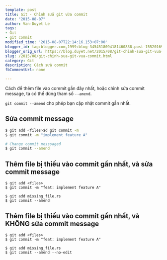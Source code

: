 ```yaml
---
template: post
title: Git - Chỉnh sửa git vừa commit
date: "2015-08-07"
author: Van-Duyet Le
tags:
- Git
- git commit
modified_time: '2015-08-07T22:14:16.153+07:00'
blogger_id: tag:blogger.com,1999:blog-3454518094181460838.post-1552016978334911994
blogger_orig_url: https://blog.duyet.net/2015/08/git-chinh-sua-git-vua-commit.html
slug: /2015/08/git-chinh-sua-git-vua-commit.html
category: Git
description: Cách sửa commit 
fbCommentUrl: none

---
```


Cách để thêm file vào commit gần đây nhất, hoặc chỉnh sửa commit message, ta có thể dùng tham số `--amend`.

`git commit --amend` cho phép bạn cập nhật commit gần nhất.

## Sửa commit message

```bash
$ git add <files>$đ git commit -m 
$ git commit -m "implement feature A"

# Change commit messsageđ
$ git commit --amend
```

## Thêm file bị thiếu vào commit gần nhất, và sửa commit message

```
$ git add <files>
$ git commit -m "feat: implement feature A"

$ git add missing_file.rs
$ git commit --amend 
```

## Thêm file bị thiếu vào commit gần nhất, và KHÔNG sửa commit message

```
$ git add <files>
$ git commit -m "feat: implement feature A"

$ git add missing_file.rs
$ git commit --amend --no-edit 
```

